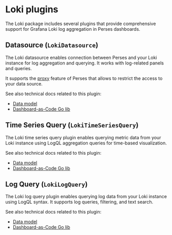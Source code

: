 # Loki plugins

The Loki package includes several plugins that provide comprehensive support for Grafana Loki log aggregation in Perses dashboards.

## Datasource (`LokiDatasource`)

The Loki datasource enables connection between Perses and your Loki instance for log aggregation and querying. It works with log-related panels and queries.

It supports the [proxy](https://perses.dev/perses/docs/concepts/proxy/) feature of Perses that allows to restrict the access to your data source.

See also technical docs related to this plugin:

- [Data model](./model.md#lokidatasource)
- [Dashboard-as-Code Go lib](./go-sdk/datasource.md)

## Time Series Query (`LokiTimeSeriesQuery`)

The Loki time series query plugin enables querying metric data from your Loki instance using LogQL aggregation queries for time-based visualization.

See also technical docs related to this plugin:

- [Data model](./model.md#lokitimeseriesquery)
- [Dashboard-as-Code Go lib](./go-sdk/timeseries-query.md)

## Log Query (`LokiLogQuery`)

The Loki log query plugin enables querying log data from your Loki instance using LogQL syntax. It supports log queries, filtering, and text search.

See also technical docs related to this plugin:

- [Data model](./model.md#lokilogquery)
- [Dashboard-as-Code Go lib](./go-sdk/log-query.md)
